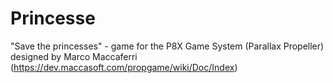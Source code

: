# Princesse
"Save the princesses" - game for the P8X Game System (Parallax Propeller) designed by Marco Maccaferri (https://dev.maccasoft.com/propgame/wiki/Doc/Index)
